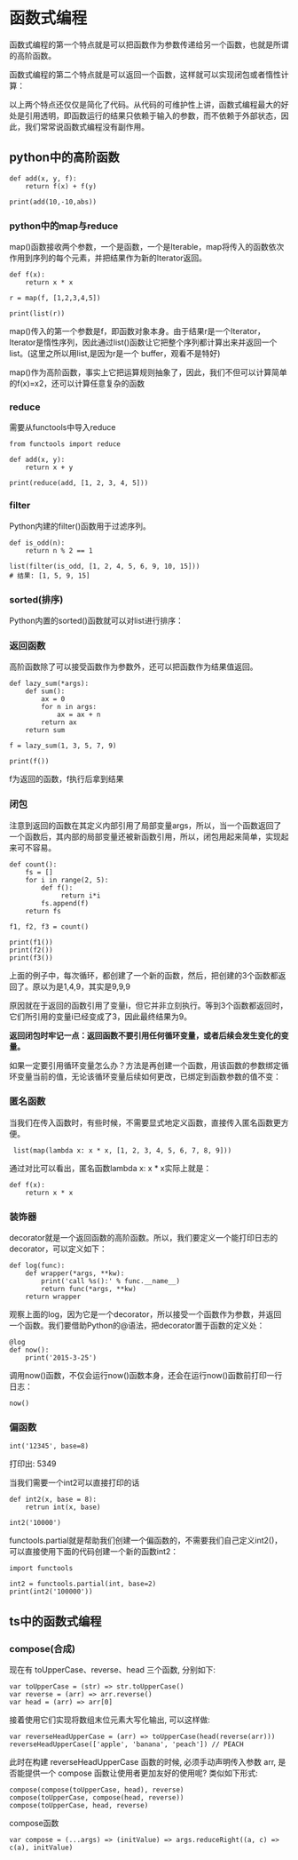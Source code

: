 # 函数式编程

函数式编程的第一个特点就是可以把函数作为参数传递给另一个函数，也就是所谓的高阶函数。

函数式编程的第二个特点就是可以返回一个函数，这样就可以实现闭包或者惰性计算：

以上两个特点还仅仅是简化了代码。从代码的可维护性上讲，函数式编程最大的好处是引用透明，即函数运行的结果只依赖于输入的参数，而不依赖于外部状态，因此，我们常常说函数式编程没有副作用。

## python中的高阶函数

```
def add(x, y, f):
    return f(x) + f(y)

print(add(10,-10,abs))
```

### python中的map与reduce

map()函数接收两个参数，一个是函数，一个是Iterable，map将传入的函数依次作用到序列的每个元素，并把结果作为新的Iterator返回。

```
def f(x):
    return x * x

r = map(f, [1,2,3,4,5])

print(list(r))
```

map()传入的第一个参数是f，即函数对象本身。由于结果r是一个Iterator，Iterator是惰性序列，因此通过list()函数让它把整个序列都计算出来并返回一个list。(这里之所以用list,是因为r是一个 buffer，观看不是特好)

map()作为高阶函数，事实上它把运算规则抽象了，因此，我们不但可以计算简单的f(x)=x2，还可以计算任意复杂的函数

### reduce

需要从functools中导入reduce

```
from functools import reduce

def add(x, y): 
    return x + y

print(reduce(add, [1, 2, 3, 4, 5]))
```

### filter

Python内建的filter()函数用于过滤序列。

```
def is_odd(n):
    return n % 2 == 1

list(filter(is_odd, [1, 2, 4, 5, 6, 9, 10, 15]))
# 结果: [1, 5, 9, 15]
```

### sorted(排序)

Python内置的sorted()函数就可以对list进行排序：

### 返回函数

高阶函数除了可以接受函数作为参数外，还可以把函数作为结果值返回。

```
def lazy_sum(*args):
    def sum():
        ax = 0
        for n in args:
            ax = ax + n
        return ax
    return sum

f = lazy_sum(1, 3, 5, 7, 9)

print(f())
```

f为返回的函数，f执行后拿到结果

### 闭包

注意到返回的函数在其定义内部引用了局部变量args，所以，当一个函数返回了一个函数后，其内部的局部变量还被新函数引用，所以，闭包用起来简单，实现起来可不容易。

```
def count():
    fs = []
    for i in range(2, 5):
        def f():
             return i*i
        fs.append(f)
    return fs

f1, f2, f3 = count()

print(f1())
print(f2())
print(f3())
```

上面的例子中，每次循环，都创建了一个新的函数，然后，把创建的3个函数都返回了。原以为是1,4,9，其实是9,9,9

原因就在于返回的函数引用了变量i，但它并非立刻执行。等到3个函数都返回时，它们所引用的变量i已经变成了3，因此最终结果为9。

**返回闭包时牢记一点：返回函数不要引用任何循环变量，或者后续会发生变化的变量。**

如果一定要引用循环变量怎么办？方法是再创建一个函数，用该函数的参数绑定循环变量当前的值，无论该循环变量后续如何更改，已绑定到函数参数的值不变：

### 匿名函数

当我们在传入函数时，有些时候，不需要显式地定义函数，直接传入匿名函数更方便。

```
 list(map(lambda x: x * x, [1, 2, 3, 4, 5, 6, 7, 8, 9]))
```

通过对比可以看出，匿名函数lambda x: x * x实际上就是：

```
def f(x):
    return x * x
```

### 装饰器

decorator就是一个返回函数的高阶函数。所以，我们要定义一个能打印日志的decorator，可以定义如下：

```
def log(func):
    def wrapper(*args, **kw):
        print('call %s():' % func.__name__)
        return func(*args, **kw)
    return wrapper
```

观察上面的log，因为它是一个decorator，所以接受一个函数作为参数，并返回一个函数。我们要借助Python的@语法，把decorator置于函数的定义处：

```
@log
def now():
    print('2015-3-25')
```

调用now()函数，不仅会运行now()函数本身，还会在运行now()函数前打印一行日志：

```
now()
```

### 偏函数

```
int('12345', base=8)
```

打印出: 5349

当我们需要一个int2可以直接打印的话

```
def int2(x, base = 8):
    retrun int(x, base)

int2('10000')
```

functools.partial就是帮助我们创建一个偏函数的，不需要我们自己定义int2()，可以直接使用下面的代码创建一个新的函数int2：

```
import functools

int2 = functools.partial(int, base=2)
print(int2('100000'))
```

## ts中的函数式编程

### compose(合成)

现在有 toUpperCase、reverse、head 三个函数, 分别如下:

```
var toUpperCase = (str) => str.toUpperCase()
var reverse = (arr) => arr.reverse()
var head = (arr) => arr[0]
```

接着使用它们实现将数组末位元素大写化输出, 可以这样做:

```
var reverseHeadUpperCase = (arr) => toUpperCase(head(reverse(arr)))
reverseHeadUpperCase(['apple', 'banana', 'peach']) // PEACH
```

此时在构建 reverseHeadUpperCase 函数的时候, 必须手动声明传入参数 arr, 是否能提供一个 compose 函数让使用者更加友好的使用呢? 类似如下形式:

```
compose(compose(toUpperCase, head), reverse)
compose(toUpperCase, compose(head, reverse))
compose(toUpperCase, head, reverse)
```
compose函数
```
var compose = (...args) => (initValue) => args.reduceRight((a, c) => c(a), initValue)
```